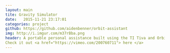 ```yaml
---
layout: main
tite: Gravity Simulator 
date:   2015-11-21 23:17:01
categories: project
github: https://github.com/aidenbenner/orbit-assistant
img: http://i.imgur.com/m37rBba.png
header: A portable personal assistance built using the TI Tiva and Orbit Booster Pack. Made for our SE101 final project.
Check it out <a href="https://vimeo.com/200760711"> here </a>
---
```

